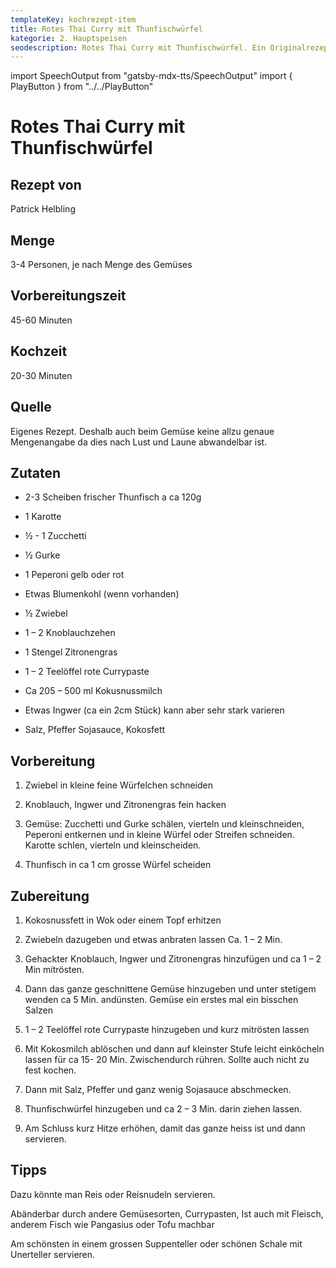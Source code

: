 ```yaml
---
templateKey: kochrezept-item
title: Rotes Thai Curry mit Thunfischwürfel
kategorie: 2. Hauptspeisen
seodescription: Rotes Thai Curry mit Thunfischwürfel. Ein Originalrezept Patrick Helbling.
---
```

import SpeechOutput from "gatsby-mdx-tts/SpeechOutput"
import { PlayButton } from "../../PlayButton"

<SpeechOutput id="kochrezept-patrick-helbling-rotes-thai-curry-thunfischwuerfel" customPlayButton={PlayButton}>

# Rotes Thai Curry mit Thunfischwürfel

## Rezept von

Patrick Helbling

## Menge

3-4 Personen, je nach Menge des Gemüses

## Vorbereitungszeit

45-60 Minuten

## Kochzeit

20-30 Minuten

## Quelle

Eigenes Rezept. Deshalb auch beim Gemüse keine allzu genaue Mengenangabe da dies nach Lust und Laune abwandelbar ist.

## Zutaten

* 2-3 Scheiben frischer Thunfisch a ca 120g  
* 1 Karotte 

* ½ - 1 Zucchetti 
* ½ Gurke 
* 1 Peperoni gelb oder rot 
* Etwas Blumenkohl (wenn vorhanden) 
* ½ Zwiebel 
* 1 – 2 Knoblauchzehen 
* 1 Stengel Zitronengras 
* 1 – 2 Teelöffel rote Currypaste 
* Ca 205 – 500 ml Kokusnussmilch 
* Etwas Ingwer (ca ein 2cm Stück) kann aber sehr stark varieren 
* Salz, Pfeffer Sojasauce, Kokosfett 

## Vorbereitung 

1. Zwiebel in kleine feine Würfelchen schneiden 

1. Knoblauch, Ingwer und Zitronengras fein hacken 

1. Gemüse: Zucchetti und Gurke schälen, vierteln und kleinschneiden, Peperoni entkernen und in kleine Würfel oder Streifen schneiden. Karotte schlen, vierteln und kleinscheiden.  

1. Thunfisch in ca 1 cm grosse Würfel scheiden 

## Zubereitung 

1. Kokosnussfett in Wok oder einem Topf erhitzen 
1. Zwiebeln dazugeben und etwas anbraten lassen Ca. 1 – 2 Min. 

1. Gehackter Knoblauch, Ingwer und Zitronengras hinzufügen und ca 1 – 2 Min mitrösten. 

1. Dann das ganze geschnittene Gemüse hinzugeben  und unter stetigem wenden ca 5 Min. andünsten. Gemüse ein erstes mal ein bisschen Salzen 

1. 1 – 2 Teelöffel rote Currypaste hinzugeben und kurz mitrösten lassen 

1. Mit Kokosmilch ablöschen und dann auf kleinster Stufe leicht einköcheln lassen für ca 15- 20 Min. Zwischendurch rühren. Sollte auch nicht zu fest kochen. 

1. Dann mit Salz, Pfeffer und ganz wenig Sojasauce abschmecken. 

1. Thunfischwürfel hinzugeben und ca 2 – 3 Min. darin ziehen lassen. 

1. Am Schluss kurz Hitze erhöhen, damit das ganze heiss ist und dann servieren.

## Tipps

Dazu könnte man Reis oder Reisnudeln servieren. 

Abänderbar durch andere Gemüsesorten, Currypasten, Ist auch mit Fleisch, anderem Fisch wie Pangasius oder Tofu machbar 

Am schönsten in einem grossen Suppenteller oder schönen Schale mit Unerteller servieren. 

</SpeechOutput>